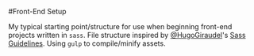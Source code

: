 #Front-End Setup

My typical starting point/structure for use when beginning front-end projects written in `sass`. File structure inspired by [@HugoGiraudel](https://github.com/HugoGiraudel)'s [Sass Guidelines](http://sass-guidelin.es). Using `gulp` to compile/minify assets.